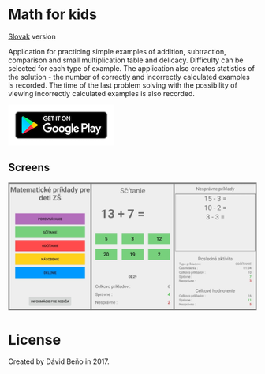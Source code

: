# Math for kids

[Slovak](README.sk.md) version

Application for practicing simple examples of addition, subtraction, comparison and small multiplication table and delicacy.
Difficulty can be selected for each type of example.
The application also creates statistics of the solution - the number of correctly and incorrectly calculated examples is recorded.
The time of the last problem solving with the possibility of viewing incorrectly calculated examples is also recorded.

[![Alt text](img/google_play.png?raw=true)](https://play.google.com/store/apps/details?id=david.matematickepriklady)

## Screens

![Alt text](img/math_app_sk.jpg?raw=true "Screens")


# License
Created by Dávid Beňo in 2017. 
